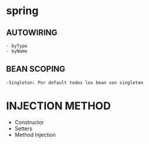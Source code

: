 # spring
## AUTOWIRING
	- byType
	- byName
## BEAN SCOPING
	-Singleton: Por default todos los bean son singleton

# INJECTION METHOD
- Constructor
- Setters
- Method Injection
